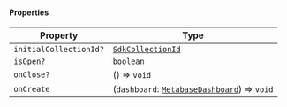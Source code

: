 #### Properties

| Property                                                | Type                                                                            |
| ------------------------------------------------------- | ------------------------------------------------------------------------------- |
| <a id="initialcollectionid"></a> `initialCollectionId?` | [`SdkCollectionId`](./api_html/internal/SdkCollectionId.md)                     |
| <a id="isopen"></a> `isOpen?`                           | `boolean`                                                                       |
| <a id="onclose"></a> `onClose?`                         | () => `void`                                                                    |
| <a id="oncreate"></a> `onCreate`                        | (`dashboard`: [`MetabaseDashboard`](./api_html/MetabaseDashboard.md)) => `void` |
